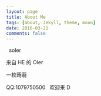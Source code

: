 ```yaml
---
layout: page
title: About Me
tags: [about, Jekyll, theme, moon]
date: 2016-03-21
comments: false
---
```

 
soler

来自 HE 的 OIer

一枚蒟蒻

QQ:1079750500
 
欢迎来 D
